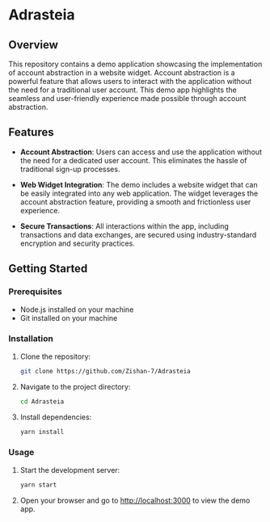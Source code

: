 # Adrasteia

## Overview

This repository contains a demo application showcasing the implementation of account abstraction in a website widget. Account abstraction is a powerful feature that allows users to interact with the application without the need for a traditional user account. This demo app highlights the seamless and user-friendly experience made possible through account abstraction.

## Features

- **Account Abstraction**: Users can access and use the application without the need for a dedicated user account. This eliminates the hassle of traditional sign-up processes.

- **Web Widget Integration**: The demo includes a website widget that can be easily integrated into any web application. The widget leverages the account abstraction feature, providing a smooth and frictionless user experience.

- **Secure Transactions**: All interactions within the app, including transactions and data exchanges, are secured using industry-standard encryption and security practices.

## Getting Started

### Prerequisites

- Node.js installed on your machine
- Git installed on your machine

### Installation

1. Clone the repository:

   ```bash
   git clone https://github.com/Zishan-7/Adrasteia
   ```

2. Navigate to the project directory:

   ```bash
   cd Adrasteia
   ```

3. Install dependencies:

   ```bash
   yarn install
   ```

### Usage

1. Start the development server:

   ```bash
   yarn start
   ```

2. Open your browser and go to [http://localhost:3000](http://localhost:3000) to view the demo app.
